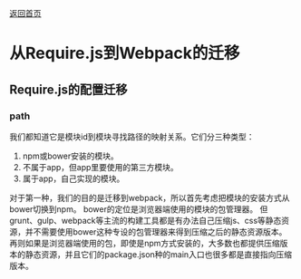 [返回首页](../README.md)

# 从Require.js到Webpack的迁移

## Require.js的配置迁移
### path
我们都知道它是模块id到模块寻找路径的映射关系。它们分三种类型：

1. npm或bower安装的模块。
2. 不属于app，但app里要使用的第三方模块。
3. 属于app，自己实现的模块。

对于第一种，我们的目的是迁移到webpack，所以首先考虑把模块的安装方式从bower切换到npm。
bower的定位是浏览器端使用的模块的包管理器。
但grunt、gulp、webpack等主流的构建工具都是有办法自己压缩js、css等静态资源，并不需要使用bower这种专设的包管理器来得到压缩之后的静态资源版本。
再则如果是浏览器端使用的包，即使是npm方式安装的，大多数也都提供压缩版本的静态资源，并且它们的package.json种的main入口也很多都是直接指向压缩版本。
